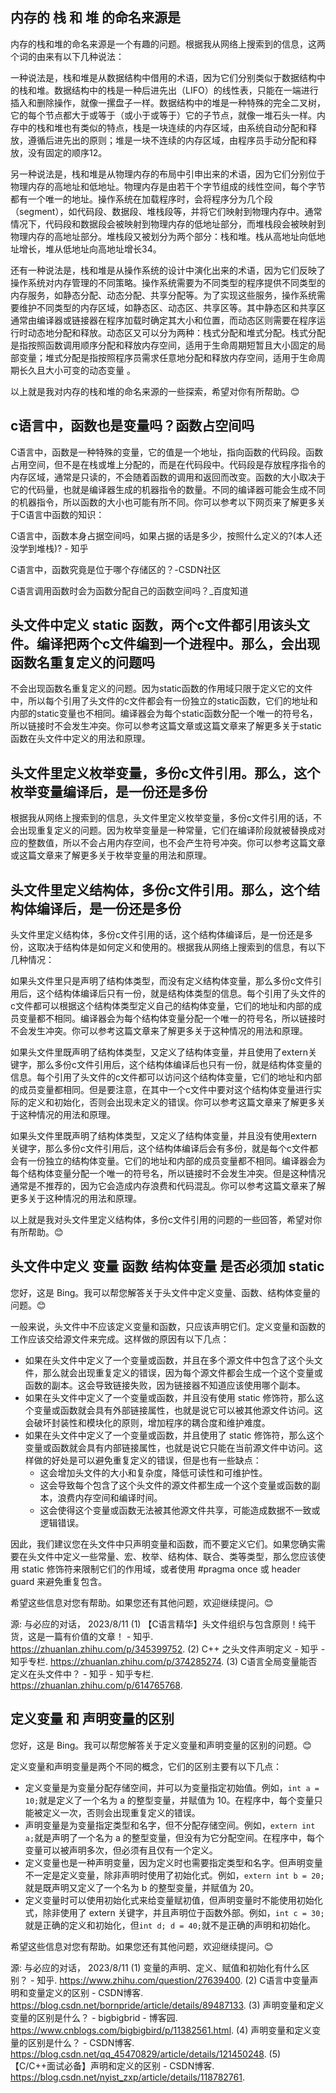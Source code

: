 ## 内存的 栈 和 堆 的命名来源是

内存的栈和堆的命名来源是一个有趣的问题。根据我从网络上搜索到的信息，这两个词的由来有以下几种说法：

一种说法是，栈和堆是从数据结构中借用的术语，因为它们分别类似于数据结构中的栈和堆。数据结构中的栈是一种后进先出（LIFO）的线性表，只能在一端进行插入和删除操作，就像一摞盘子一样。数据结构中的堆是一种特殊的完全二叉树，它的每个节点都大于或等于（或小于或等于）它的子节点，就像一堆石头一样。内存中的栈和堆也有类似的特点，栈是一块连续的内存区域，由系统自动分配和释放，遵循后进先出的原则；堆是一块不连续的内存区域，由程序员手动分配和释放，没有固定的顺序12。
 
另一种说法是，栈和堆是从物理内存的布局中引申出来的术语，因为它们分别位于物理内存的高地址和低地址。物理内存是由若干个字节组成的线性空间，每个字节都有一个唯一的地址。操作系统在加载程序时，会将程序分为几个段（segment），如代码段、数据段、堆栈段等，并将它们映射到物理内存中。通常情况下，代码段和数据段会被映射到物理内存的低地址部分，而堆栈段会被映射到物理内存的高地址部分。堆栈段又被划分为两个部分：栈和堆。栈从高地址向低地址增长，堆从低地址向高地址增长34。
 
还有一种说法是，栈和堆是从操作系统的设计中演化出来的术语，因为它们反映了操作系统对内存管理的不同策略。操作系统需要为不同类型的程序提供不同类型的内存服务，如静态分配、动态分配、共享分配等。为了实现这些服务，操作系统需要维护不同类型的内存区域，如静态区、动态区、共享区等。其中静态区和共享区通常由编译器或链接器在程序加载时确定其大小和位置，而动态区则需要在程序运行时动态地分配和释放。动态区又可以分为两种：栈式分配和堆式分配。栈式分配是指按照函数调用顺序分配和释放内存空间，适用于生命周期短暂且大小固定的局部变量；堆式分配是指按照程序员需求任意地分配和释放内存空间，适用于生命周期长久且大小可变的动态变量 。
 
以上就是我对内存的栈和堆的命名来源的一些探索，希望对你有所帮助。😊

## c语言中，函数也是变量吗？函数占空间吗

C语言中，函数是一种特殊的变量，它的值是一个地址，指向函数的代码段。函数占用空间，但不是在栈或堆上分配的，而是在代码段中。代码段是存放程序指令的内存区域，通常是只读的，不会随着函数的调用和返回而改变。函数的大小取决于它的代码量，也就是编译器生成的机器指令的数量。不同的编译器可能会生成不同的机器指令，所以函数的大小也可能有所不同。你可以参考以下网页来了解更多关于C语言中函数的知识：

C语言中，函数本身占据空间吗，如果占据的话是多少，按照什么定义的?(本人还没学到堆栈)? - 知乎
 
C语言中，函数究竟是位于哪个存储区的？-CSDN社区
 
C语言调用函数时会为函数分配自己的函数空间吗？_百度知道

## 头文件中定义 static 函数，两个c文件都引用该头文件。编译把两个c文件编到一个进程中。那么，会出现函数名重复定义的问题吗

不会出现函数名重复定义的问题。因为static函数的作用域只限于定义它的文件中，所以每个引用了头文件的c文件都会有一份独立的static函数，它们的地址和内部的static变量也不相同。编译器会为每个static函数分配一个唯一的符号名，所以链接时不会发生冲突。你可以参考这篇文章或这篇文章来了解更多关于static函数在头文件中定义的用法和原理。

## 头文件里定义枚举变量，多份c文件引用。那么，这个枚举变量编译后，是一份还是多份

根据我从网络上搜索到的信息，头文件里定义枚举变量，多份c文件引用的话，不会出现重复定义的问题。因为枚举变量是一种常量，它们在编译阶段就被替换成对应的整数值，所以不会占用内存空间，也不会产生符号冲突。你可以参考这篇文章或这篇文章来了解更多关于枚举变量的用法和原理。

## 头文件里定义结构体，多份c文件引用。那么，这个结构体编译后，是一份还是多份

头文件里定义结构体，多份c文件引用的话，这个结构体编译后，是一份还是多份，这取决于结构体是如何定义和使用的。根据我从网络上搜索到的信息，有以下几种情况：

如果头文件里只是声明了结构体类型，而没有定义结构体变量，那么多份c文件引用后，这个结构体编译后只有一份，就是结构体类型的信息。每个引用了头文件的c文件都可以根据这个结构体类型定义自己的结构体变量，它们的地址和内部的成员变量都不相同。编译器会为每个结构体变量分配一个唯一的符号名，所以链接时不会发生冲突。你可以参考这篇文章来了解更多关于这种情况的用法和原理。
 
如果头文件里既声明了结构体类型，又定义了结构体变量，并且使用了extern关键字，那么多份c文件引用后，这个结构体编译后也只有一份，就是结构体变量的信息。每个引用了头文件的c文件都可以访问这个结构体变量，它们的地址和内部的成员变量都相同。但是要注意，在其中一个c文件中要对这个结构体变量进行实际的定义和初始化，否则会出现未定义的错误。你可以参考这篇文章来了解更多关于这种情况的用法和原理。
 
如果头文件里既声明了结构体类型，又定义了结构体变量，并且没有使用extern关键字，那么多份c文件引用后，这个结构体编译后会有多份，就是每个c文件都会有一份独立的结构体变量。它们的地址和内部的成员变量都不相同。编译器会为每个结构体变量分配一个唯一的符号名，所以链接时不会发生冲突。但是这种情况通常是不推荐的，因为它会造成内存浪费和代码混乱。你可以参考这篇文章来了解更多关于这种情况的用法和原理。
 
以上就是我对头文件里定义结构体，多份c文件引用的问题的一些回答，希望对你有所帮助。😊

## 头文件中定义 变量 函数 结构体变量 是否必须加 static

您好，这是 Bing。我可以帮您解答关于头文件中定义变量、函数、结构体变量的问题。😊

一般来说，头文件中不应该定义变量和函数，只应该声明它们。定义变量和函数的工作应该交给源文件来完成。这样做的原因有以下几点：

- 如果在头文件中定义了一个变量或函数，并且在多个源文件中包含了这个头文件，那么就会出现重复定义的错误，因为每个源文件都会生成一个这个变量或函数的副本。这会导致链接失败，因为链接器不知道应该使用哪个副本。
- 如果在头文件中定义了一个变量或函数，并且没有使用 static 修饰符，那么这个变量或函数就会具有外部链接属性，也就是说它可以被其他源文件访问。这会破坏封装性和模块化的原则，增加程序的耦合度和维护难度。
- 如果在头文件中定义了一个变量或函数，并且使用了 static 修饰符，那么这个变量或函数就会具有内部链接属性，也就是说它只能在当前源文件中访问。这样做的好处是可以避免重复定义的错误，但是也有一些缺点：
    - 这会增加头文件的大小和复杂度，降低可读性和可维护性。
    - 这会导致每个包含了这个头文件的源文件都生成一个这个变量或函数的副本，浪费内存空间和编译时间。
    - 这会使得这个变量或函数无法被其他源文件共享，可能造成数据不一致或逻辑错误。

因此，我们建议您在头文件中只声明变量和函数，而不要定义它们。如果您确实需要在头文件中定义一些常量、宏、枚举、结构体、联合、类等类型，那么您应该使用 static 修饰符来限制它们的作用域，或者使用 #pragma once 或 header guard 来避免重复包含。

希望这些信息对您有帮助。如果您还有其他问题，欢迎继续提问。😊

源: 与必应的对话， 2023/8/11
(1) 【C语言精华】头文件组织与包含原则！纯干货，这是一篇有价值的文章！ - 知乎. https://zhuanlan.zhihu.com/p/345399752.
(2) C++ 之头文件声明定义 - 知乎 - 知乎专栏. https://zhuanlan.zhihu.com/p/374285274.
(3) C语言全局变量能否定义在头文件中？ - 知乎 - 知乎专栏. https://zhuanlan.zhihu.com/p/614765768.

## 定义变量 和 声明变量的区别

您好，这是 Bing。我可以帮您解答关于定义变量和声明变量的区别的问题。😊

定义变量和声明变量是两个不同的概念，它们的区别主要有以下几点：

- 定义变量是为变量分配存储空间，并可以为变量指定初始值。例如，`int a = 10;`就是定义了一个名为 a 的整型变量，并赋值为 10。在程序中，每个变量只能被定义一次，否则会出现重复定义的错误。
- 声明变量是为变量指定类型和名字，但不分配存储空间。例如，`extern int a;`就是声明了一个名为 a 的整型变量，但没有为它分配空间。在程序中，每个变量可以被声明多次，但必须有且仅有一个定义。
- 定义变量也是一种声明变量，因为定义时也需要指定类型和名字。但声明变量不一定是定义变量，除非声明时使用了初始化式。例如，`extern int b = 20;`就是既声明又定义了一个名为 b 的整型变量，并赋值为 20。
- 定义变量时可以使用初始化式来给变量赋初值，但声明变量时不能使用初始化式，除非使用了 extern 关键字，并且声明位于函数外部。例如，`int c = 30;`就是正确的定义和初始化，但`int d; d = 40;`就不是正确的声明和初始化。

希望这些信息对您有帮助。如果您还有其他问题，欢迎继续提问。😊

源: 与必应的对话， 2023/8/11
(1) 变量的声明、定义、赋值和初始化有什么区别？ - 知乎. https://www.zhihu.com/question/27639400.
(2) C语言中变量声明和变量定义的区别 - CSDN博客. https://blog.csdn.net/bornpride/article/details/89487133.
(3) 声明变量和定义变量的区别是什么？ - bigbigbrid - 博客园. https://www.cnblogs.com/bigbigbird/p/11382561.html.
(4) 声明变量和定义变量的区别是什么？ - CSDN博客. https://blog.csdn.net/qq_45470829/article/details/121450248.
(5) 【C/C++面试必备】声明和定义的区别 - CSDN博客. https://blog.csdn.net/nyist_zxp/article/details/118782761.


